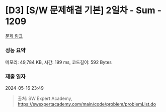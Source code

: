 # [D3] [S/W 문제해결 기본] 2일차 - Sum - 1209 

[문제 링크](https://swexpertacademy.com/main/code/problem/problemDetail.do?contestProbId=AV13_BWKACUCFAYh) 

### 성능 요약

메모리: 49,784 KB, 시간: 199 ms, 코드길이: 592 Bytes

### 제출 일자

2024-05-16 23:49



> 출처: SW Expert Academy, https://swexpertacademy.com/main/code/problem/problemList.do